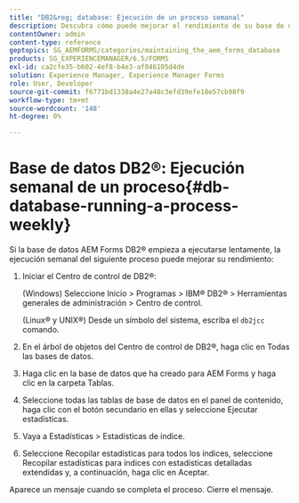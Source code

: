 ```yaml
---
title: "DB2&reg; database: Ejecución de un proceso semanal"
description: Descubra cómo puede mejorar el rendimiento de su base de datos AEM Forms DB2&reg;.
contentOwner: admin
content-type: reference
geptopics: SG_AEMFORMS/categories/maintaining_the_aem_forms_database
products: SG_EXPERIENCEMANAGER/6.5/FORMS
exl-id: ca2cfe35-b602-4ef8-b4e3-af846105d4de
solution: Experience Manager, Experience Manager Forms
role: User, Developer
source-git-commit: f6771bd1338a4e27a48c3efd39efe18e57cb98f9
workflow-type: tm+mt
source-wordcount: '148'
ht-degree: 0%

---
```


# Base de datos DB2®: Ejecución semanal de un proceso{#db-database-running-a-process-weekly}

Si la base de datos AEM Forms DB2® empieza a ejecutarse lentamente, la ejecución semanal del siguiente proceso puede mejorar su rendimiento:

1. Iniciar el Centro de control de DB2®:

   (Windows) Seleccione Inicio > Programas > IBM® DB2® > Herramientas generales de administración > Centro de control.

   (Linux® y UNIX®) Desde un símbolo del sistema, escriba el `db2jcc` comando.

1. En el árbol de objetos del Centro de control de DB2®, haga clic en Todas las bases de datos.
1. Haga clic en la base de datos que ha creado para AEM Forms y haga clic en la carpeta Tablas.
1. Seleccione todas las tablas de base de datos en el panel de contenido, haga clic con el botón secundario en ellas y seleccione Ejecutar estadísticas.
1. Vaya a Estadísticas > Estadísticas de índice.
1. Seleccione Recopilar estadísticas para todos los índices, seleccione Recopilar estadísticas para índices con estadísticas detalladas extendidas y, a continuación, haga clic en Aceptar.

Aparece un mensaje cuando se completa el proceso. Cierre el mensaje.
